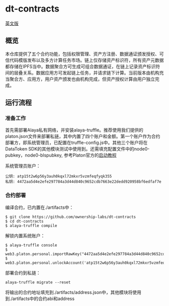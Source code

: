 # dt-contracts

[英文版](./README.md)

## 概览

本仓库提供了五个合约功能，包括权限管理、资产方注册、数据通证颁发授权、可信代码模版发布以及多方计算任务市场。链上仅存储资产标识符，所有资产元数据都存储在IPFS当中。数据聚合方可生成可组合数据通证，在链上记录资产标识符间的层叠关系。数据应用方可发起链上任务，并请求链下计算。当前版本由机构充当聚合方、应用方，用户资产颁发也由机构完成，但资产授权计算由用户独立完成。

## 运行流程

### 准备工作

首先需部署Alaya私有网络，并安装alaya-truffle。推荐使用我们提供的platon.json文件来部署私链，其中内置了四个账户和金额。第一个账户作为合约部署方，即系统管理员，已配置在truffle-config.js中。其他三个账户将在DataToken SDK的其他模块测试中使用到。还需填充配置文件中的node0-pubkey，node0-blspubkey, 参考Platon官方的[启动教程](https://devdocs.platon.network/docs/en/Build_Private_Chain/)

系统管理员账户：
```
公钥: atp15t2w6p56y3auh0kqxl72mkxr5vzmfeqfyqk355
私钥: 4472aa5d4e2efe297784a3d44d840c9652cdb7663e22dedd920958bf6edfaf7e
```

### 合约部署

编译合约，已内置在./artifacts中：
```
$ git clone https://github.com/ownership-labs/dt-contracts
$ cd dt-contracts
$ alaya-truffle compile
```

解锁内置系统账户：
```
$ alaya-truffle console
$ web3.platon.personal.importRawKey("4472aa5d4e2efe297784a3d44d840c9652cdb7663e22dedd920958bf6edfaf7e","123");
$ web3.platon.personal.unlockAccount('atp15t2w6p56y3auh0kqxl72mkxr5vzmfeqfyqk355','123',999999);
```

部署合约到私链：
```
alaya-truffle migrate --reset
```

将输出的合约地址填充到./artifacts/address.json中，其他模块将使用到./artifacts中的合约abi和address